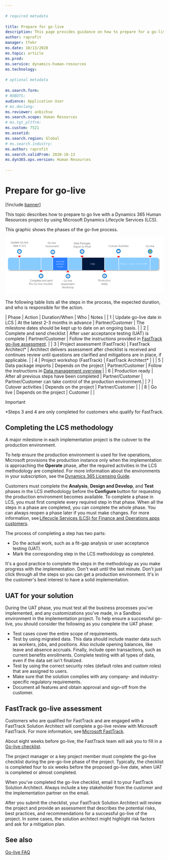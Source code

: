 ```yaml
---

# required metadata

title: Prepare for go-live
description: This page provides guidance on how to prepare for a go-live with Dynamics 365 Human Resources.
author: raprofit
manager: tfehr
ms.date: 10/13/2020
ms.topic: article
ms.prod: 
ms.service: dynamics-human-resources
ms.technology: 

# optional metadata

ms.search.form: 
# ROBOTS: 
audience: Application User
# ms.devlang: 
ms.reviewer: anbichse
ms.search.scope: Human Resources
# ms.tgt_pltfrm: 
ms.custom: 7521
ms.assetid: 
ms.search.region: Global
# ms.search.industry: 
ms.author: raprofit
ms.search.validFrom: 2020-10-13
ms.dyn365.ops.version: Human Resources

---
```


# Prepare for go-live

[!include [banner](../includes/banner.md)]

This topic describes how to prepare to go live with a Dynamics 365 Human Resources project by using Microsoft Dynamics Lifecycle Services (LCS). 

This graphic shows the phases of the go-live process. 

![Go-live process](./media/hr-admin-go-live-prepare-process.png)

The following table lists all the steps in the process, the expected duration, and who is responsible for the action.

| Phase | Action | Duration/When | Who | Notes |
| 1 | Update go-live date in LCS | At the latest 2-3 months in advance | Partner/Customer | The milestone dates should be kept up to date on an ongoing basis. |
| 2 | Complete and send checklist | After user acceptance testing (UAT) is complete | Partner/Customer | Follow the instructions provided in [FastTrack go-live assessment](hr-admin-go-live-prepare.md#fasttrack-go-live-assessment). |
| 3 | Project assessment (FastTrack) | FastTrack Architect* | Architect delivers assessment after checklist is received and continues review until questions are clarified and mitigations are in place, if applicable. |
| 4 | Project workshop (FastTrack) | FastTrack Architect* | |
| 5 | Data package imports | Depends on the project | Partner/Customer | Follow the instructions in [Data management overview](/dynamics-365-operations/articles/fin-ops-core/dev-itpro/data-entities/data-entities-data-packages.md).|
| 6 | Production ready | After all previous steps have been completed | Partner/Customer | Partner/Customer can take control of the production environment.|
| 7 | Cutover activities | Depends on the project | Partner/Customer | |
| 8 | Go live | Depends on the project | Customer | |

> [!IMPORTANT]
> *Steps 3 and 4 are only completed for customers who qualify for FastTrack.

## Completing the LCS methodology

A major milestone in each implementation project is the cutover to the production environment. 

To help ensure the production environment is used for live operations, Microsoft provisions the production instance only when the implementation is approaching the **Operate** phase, after the required activities in the LCS methodology are completed. For more information about the environments in your subscription, see the [Dynamics 365 Licensing Guide](https://go.microsoft.com/fwlink/?LinkId=866544). 

Customers must complete the **Analysis**, **Design and Develop**, and **Test** phases in the LCS methodology before the **Configure** button for requesting the production environment becomes available. To complete a phase in LCS, you must first complete every required step in that phase. When all the steps in a phase are completed, you can complete the whole phase. You can always reopen a phase later if you must make changes. For more information, see [Lifecycle Services (LCS) for Finance and Operations apps customers](/Dynamics-365-Operations/articles/fin-ops-core/dev-itpro/lifecycle-services/lcs-works-lcs.md). 

The process of completing a step has two parts: 

- Do the actual work, such as a fit-gap analysis or user acceptance testing (UAT). 
- Mark the corresponding step in the LCS methodology as completed. 

It's a good practice to complete the steps in the methodology as you make progress with the implementation. Don't wait until the last minute. Don't just click through all the steps so you can get a production environment. It's in the customer's best interest to have a solid implementation. 

## UAT for your solution

During the UAT phase, you must test all the business processes you've implemented, and any customizations you've made, in a Sandbox environment in the implementation project. To help ensure a successful go-live, you should consider the following as you complete the UAT phase: 

- Test cases cover the entire scope of requirements. 
- Test by using migrated data. This data should include master data such as workers, jobs, and positions. Also include opening balances, like leave and absence accruals. Finally, include open transactions, such as current benefits enrollments. Complete testing with all types of data, even if the data set isn't finalized. 
- Test by using the correct security roles (default roles and custom roles) that are assigned to users. 
- Make sure that the solution complies with any company- and industry-specific regulatory requirements. 
- Document all features and obtain approval and sign-off from the customer. 

## FastTrack go-live assessment

Customers who are qualified for FastTrack and are engaged with a FastTrack Solution Architect will complete a go-live review with Microsoft FastTrack. For more information, see [Microsoft FastTrack](Dynamics-365-Operations/articles/fin-ops-core/fin-ops/get-started/fasttrack-dynamics-365-overview.md). 

About eight weeks before go-live, the FastTrack team will ask you to fill in a [Go-live checklist](https://go.microsoft.com/fwlink/?linkid=2146013).

The project manager or a key project member must complete the go-live checklist during the pre-go-live phase of the project. Typically, the checklist is completed four to six weeks before the proposed go-live date, when UAT is completed or almost completed. 

When you've completed the go-live checklist, email it to your FastTrack Solution Architect. Always include a key stakeholder from the customer and the implementation partner on the email. 

After you submit the checklist, your FastTrack Solution Architect will review the project and provide an assessment that describes the potential risks, best practices, and recommendations for a successful go-live of the project. In some cases, the solution architect might highlight risk factors and ask for a mitigation plan. 

## See also

[Go-live FAQ](hr-admin-go-live-faq.md)